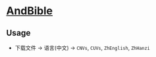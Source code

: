 # [AndBible](https://andbible.org/)

## Usage

- 下载文件 → 语言(中文) → `CNVs`, `CUVs`, `ZhEnglish`, `ZhHanzi`